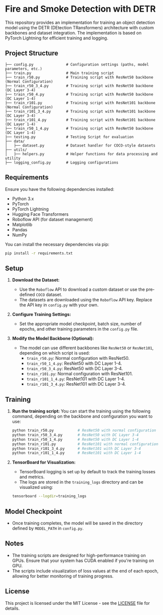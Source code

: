 
# Fire and Smoke Detection with DETR

This repository provides an implementation for training an object detection model using the DETR (DEtection TRansformers) architecture with custom backbones and dataset integration. The implementation is based on PyTorch Lightning for efficient training and logging.

## Project Structure

```
├── config.py               # Configuration settings (paths, model parameters, etc.)
├── train.py                # Main training script
├── train_r50.py            # Training script with ResNet50 backbone (Normal Configuration)
├── train_r50_3_4.py        # Training script with ResNet50 backbone (DC Layer 3-4)
├── train_r50_4.py          # Training script with ResNet50 backbone (DC Layer 1-4)
├── train_r101.py           # Training script with ResNet101 backbone (Normal Configuration)
├── train_r101_3_4.py       # Training script with ResNet101 backbone (DC Layer 3-4)
├── train_r101_4.py         # Training script with ResNet101 backbone (DC Layer 1-4)
├── train_r50_1_4.py        # Training script with ResNet50 backbone (DC Layer 1-4)
├── testing.py              # Testing Script for evaluation
├── data/
│   ├── dataset.py          # Dataset handler for COCO-style datasets
├── utils/
│   ├── helpers.py          # Helper functions for data processing and utility
├── logging_config.py       # Logging configurations
```

## Requirements

Ensure you have the following dependencies installed:

- Python 3.x
- PyTorch
- PyTorch Lightning
- Hugging Face Transformers
- Roboflow API (for dataset management)
- Matplotlib
- Pandas
- NumPy

You can install the necessary dependencies via pip:

```bash
pip install -r requirements.txt
```

## Setup

1. **Download the Dataset:**
   - Use the `Roboflow` API to download a custom dataset or use the pre-defined `COCO` dataset.
   - The datasets are downloaded using the `Roboflow` API key. Replace the API key in `config.py` with your own.

2. **Configure Training Settings:**
   - Set the appropriate model checkpoint, batch size, number of epochs, and other training parameters in the `config.py` file.

3. **Modify the Model Backbone (Optional):**
   - The model can use different backbones like `ResNet50` or `ResNet101`, depending on which script is used:
     - `train_r50.py`: Normal configuration with ResNet50.
     - `train_r50_1_4.py`: ResNet50 with DC Layer 1-4.
     - `train_r50_3_4.py`: ResNet50 with DC Layer 3-4.
     - `train_r101.py`: Normal configuration with ResNet101.
     - `train_r101_1_4.py`: ResNet101 with DC Layer 1-4.
     - `train_r101_3_4.py`: ResNet101 with DC Layer 3-4.

## Training

1. **Run the training script:**
   You can start the training using the following command, depending on the backbone and configuration you want to use:

   ```bash
   python train_r50.py           # ResNet50 with normal configuration
   python train_r50_3_4.py       # ResNet50 with DC Layer 3-4
   python train_r50_1_4.py       # ResNet50 with DC Layer 1-4
   python train_r101.py          # ResNet101 with normal configuration
   python train_r101_3_4.py      # ResNet101 with DC Layer 3-4
   python train_r101_1_4.py      # ResNet101 with DC Layer 1-4
   ```

2. **TensorBoard for Visualization:**
   - TensorBoard logging is set up by default to track the training losses and metrics.
   - The logs are stored in the `training_logs` directory and can be visualized using:

   ```bash
   tensorboard --logdir=training_logs
   ```

## Model Checkpoint

- Once training completes, the model will be saved in the directory defined by `MODEL_PATH` in `config.py`.

## Notes

- The training scripts are designed for high-performance training on GPUs. Ensure that your system has CUDA enabled if you're training on GPU.
- The scripts include visualization of loss values at the end of each epoch, allowing for better monitoring of training progress.

## License

This project is licensed under the MIT License - see the [LICENSE](LICENSE) file for details.
